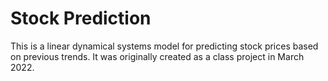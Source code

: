 # Stock Prediction

This is a linear dynamical systems model for predicting stock prices based on previous trends. It was originally created as a class project in March 2022.
